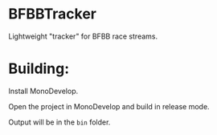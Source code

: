 # BFBBTracker

Lightweight "tracker" for BFBB race streams.

# Building:

Install MonoDevelop.

Open the project in MonoDevelop and build in release mode.

Output will be in the `bin` folder.
